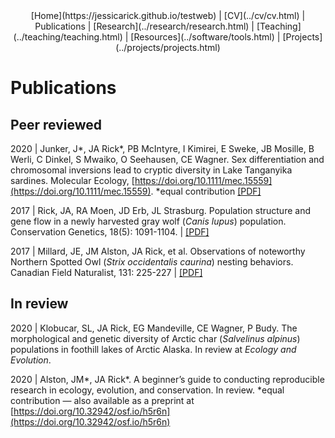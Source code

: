 <center>
[Home](https://jessicarick.github.io/testweb) | [CV](../cv/cv.html) | Publications | [Research](../research/research.html) | [Teaching](../teaching/teaching.html) | [Resources](../software/tools.html) | [Projects](../projects/projects.html)
</center>

# Publications
## Peer reviewed
2020 | Junker, J\*, JA Rick\*, PB McIntyre, I Kimirei, E Sweke, JB Mosille, B Werli, C Dinkel, S Mwaiko, O Seehausen, CE Wagner. Sex differentiation and chromosomal inversions lead to cryptic diversity in Lake Tanganyika sardines. Molecular Ecology, [https://doi.org/10.1111/mec.15559](https://doi.org/10.1111/mec.15559).  \*equal contribution [[PDF]](Junker_2020_sardines.pdf)

2017 | Rick, JA, RA Moen, JD Erb, JL Strasburg. Population structure and gene flow in a newly harvested gray wolf (*Canis lupus*) population. Conservation Genetics, 18(5): 1091-1104. | [[PDF]](Rick_2017_wolves.pdf)

2017 | Millard, JE, JM Alston, JA Rick, et al. Observations of noteworthy Northern Spotted Owl (*Strix occidentalis caurina*) nesting behaviors. Canadian Field Naturalist, 131: 225-227 | [[PDF]](Millard_2017_owls.pdf)

## In review
2020 | Klobucar, SL, JA Rick, EG Mandeville, CE Wagner, P Budy. The morphological and genetic diversity of Arctic char (*Salvelinus alpinus*) populations in foothill lakes of Arctic Alaska. In review at *Ecology and Evolution*. 

2020 | Alston, JM\*, JA Rick\*. A beginner’s guide to conducting reproducible research in ecology, evolution, and conservation. In review. \*equal contribution — also available as a preprint at [https://doi.org/10.32942/osf.io/h5r6n](https://doi.org/10.32942/osf.io/h5r6n)
